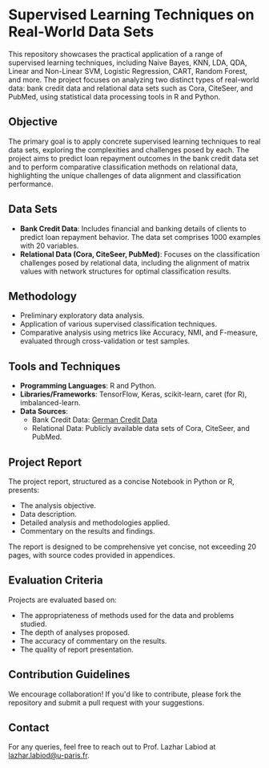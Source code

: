 # Supervised Learning Techniques on Real-World Data Sets

This repository showcases the practical application of a range of supervised learning techniques, including Naive Bayes, KNN, LDA, QDA, Linear and Non-Linear SVM, Logistic Regression, CART, Random Forest, and more. The project focuses on analyzing two distinct types of real-world data: bank credit data and relational data sets such as Cora, CiteSeer, and PubMed, using statistical data processing tools in R and Python.

## Objective

The primary goal is to apply concrete supervised learning techniques to real data sets, exploring the complexities and challenges posed by each. The project aims to predict loan repayment outcomes in the bank credit data set and to perform comparative classification methods on relational data, highlighting the unique challenges of data alignment and classification performance.

## Data Sets

- **Bank Credit Data**: Includes financial and banking details of clients to predict loan repayment behavior. The data set comprises 1000 examples with 20 variables.
- **Relational Data (Cora, CiteSeer, PubMed)**: Focuses on the classification challenges posed by relational data, including the alignment of matrix values with network structures for optimal classification results.

## Methodology

- Preliminary exploratory data analysis.
- Application of various supervised classification techniques.
- Comparative analysis using metrics like Accuracy, NMI, and F-measure, evaluated through cross-validation or test samples.

## Tools and Techniques

- **Programming Languages**: R and Python.
- **Libraries/Frameworks**: TensorFlow, Keras, scikit-learn, caret (for R), imbalanced-learn.
- **Data Sources**: 
  - Bank Credit Data: [German Credit Data](https://raw.githubusercontent.com/jbrownlee/Datasets/master/german.csv)
  - Relational Data: Publicly available data sets of Cora, CiteSeer, and PubMed.

## Project Report

The project report, structured as a concise Notebook in Python or R, presents:
- The analysis objective.
- Data description.
- Detailed analysis and methodologies applied.
- Commentary on the results and findings.

The report is designed to be comprehensive yet concise, not exceeding 20 pages, with source codes provided in appendices.

## Evaluation Criteria

Projects are evaluated based on:
- The appropriateness of methods used for the data and problems studied.
- The depth of analyses proposed.
- The accuracy of commentary on the results.
- The quality of report presentation.

## Contribution Guidelines

We encourage collaboration! If you'd like to contribute, please fork the repository and submit a pull request with your suggestions.

## Contact

For any queries, feel free to reach out to Prof. Lazhar Labiod at lazhar.labiod@u-paris.fr.

